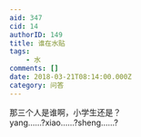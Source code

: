 ```yaml
---
aid: 347
cid: 14
authorID: 149
title: 谁在水贴
tags:
    - 水
comments: []
date: 2018-03-21T08:14:00.000Z
category: 问答
---
```


那三个人是谁啊，小学生还是？  
yang……?xiao……?sheng……?
